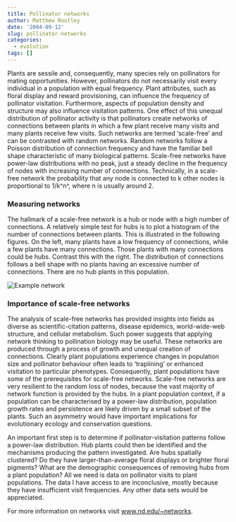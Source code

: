 ```yaml
---
title: Pollinator networks
author: Matthew Routley
date: '2004-09-12'
slug: pollinator-networks
categories:
  - evolution
tags: []
---
```


<p>Plants are sessile and, consequently, many species rely on pollinators for mating opportunities. However, pollinators do not necessarily visit every individual in a population with equal frequency. Plant attributes, such as floral display and reward provisioning, can influence the frequency of pollinator visitation. Furthermore, aspects of population density and structure may also influence visitation patterns. One effect of this unequal distribution of pollinator activity is that pollinators create networks of connections between plants in which a few plant receive many visits and many plants receive few visits. Such networks are termed &#8216;scale-free&#8217; and can be contrasted with random networks. Random networks follow a Poisson distribution of connection frequency and have the familiar bell shape characteristic of many biological patterns. Scale-free networks have power-law distributions with no peak, just a steady decline in the frequency of nodes with increasing number of connections. Technically, in a scale-free network the probability that any node is connected to k other nodes is proportional to 1/k^n^, where n is usually around 2.</p>

<h3>Measuring networks</h3>

<p>The hallmark of a scale-free network is a hub or node with a high number of connections. A relatively simple test for hubs is to plot a histogram of the number of connections between plants. This is illustrated in the following figures. On the left, many plants have a low frequency of connections, while a few plants have many connections. Those plants with many connections could be hubs. Contrast this with the right. The distribution of connections follows a bell shape with no plants having an excessive number of connections. There are no hub plants in this population.</p>

<p><img src="http://www.flickr.com/photos/mroutley/32491926/" alt="Example network"/></p>

<h3>Importance of scale-free networks</h3>

<p>The analysis of scale-free networks has provided insights into fields as diverse as scientific-citation patterns, disease epidemics, world-wide-web structure, and cellular metabolism. Such power suggests that applying network thinking to pollination biology may be useful. These networks are produced through a process of growth and unequal creation of connections. Clearly plant populations experience changes in population size and pollinator behaviour often leads to &#8216;traplining&#8217; or enhanced visitation to particular phenotypes. Consequently, plant populations have some of the prerequisites for scale-free networks. Scale-free networks are very resilient to the random loss of nodes, because the vast majority of network function is provided by the hubs. In a plant population context, if a population can be characterised by a power-law distribution, population growth rates and persistence are likely driven by a small subset of the plants. Such an asymmetry would have important implications for evolutionary ecology and conservation questions.</p>

<p>An important first step is to determine if pollinator-visitation patterns follow a power-law distribution. Hub plants could then be identified and the mechanisms producing the pattern investigated. Are hubs spatially clustered? Do they have larger-than-average floral displays or brighter floral pigments? What are the demographic consequences of removing hubs from a plant population? All we need is data on pollinator visits to plant populations. The data I have access to are inconclusive, mostly because they have insufficient visit frequencies. Any other data sets would be appreciated.</p>

<p>For more information on networks visit <a href="http://www.nd.edu/~networks" title="Networks"><a href="http://www.nd.edu/~networks">www.nd.edu/~networks</a></a>.</p>